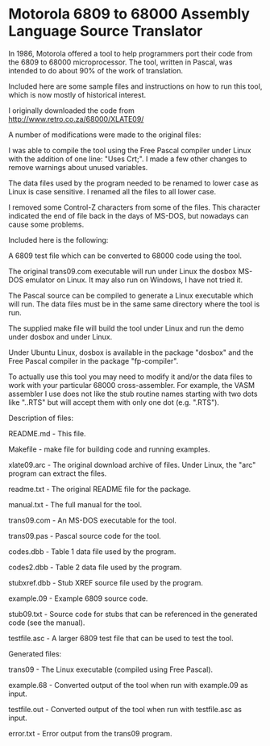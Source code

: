 Motorola 6809 to 68000 Assembly Language Source Translator
==========================================================

In 1986, Motorola offered a tool to help programmers port their code
from the 6809 to 68000 microprocessor. The tool, written in Pascal,
was intended to do about 90% of the work of translation.

Included here are some sample files and instructions on how to run
this tool, which is now mostly of historical interest.

I originally downloaded the code from
http://www.retro.co.za/68000/XLATE09/

A number of modifications were made to the original files:

I was able to compile the tool using the Free Pascal compiler under
Linux with the addition of one line: "Uses Crt;". I made a few other
changes to remove warnings about unused variables.

The data files used by the program needed to be renamed to lower case
as Linux is case sensitive. I renamed all the files to all lower case.

I removed some Control-Z characters from some of the files. This
character indicated the end of file back in the days of MS-DOS, but
nowadays can cause some problems.

Included here is the following:

A 6809 test file which can be converted to 68000 code using the tool.

The original trans09.com executable will run under Linux the dosbox
MS-DOS emulator on Linux. It may also run on Windows, I have not tried
it.

The Pascal source can be compiled to generate a Linux executable which
will run. The data files must be in the same same directory where the
tool is run.

The supplied make file will build the tool under Linux and run the demo
under dosbox and under Linux.

Under Ubuntu Linux, dosbox is available in the package "dosbox" and
the Free Pascal compiler in the package "fp-compiler".

To actually use this tool you may need to modify it and/or the data
files to work with your particular 68000 cross-assembler. For example,
the VASM assembler I use does not like the stub routine names starting
with two dots like "..RTS" but will accept them with only one dot
(e.g. ".RTS").

Description of files:

README.md - This file.

Makefile - make file for building code and running examples.

xlate09.arc - The original download archive of files. Under Linux, the "arc" program can extract the files.

readme.txt - The original README file for the package.

manual.txt - The full manual for the tool.

trans09.com - An MS-DOS executable for the tool.

trans09.pas - Pascal source code for the tool.

codes.dbb - Table 1 data file used by the program.

codes2.dbb - Table 2 data file used by the program.

stubxref.dbb - Stub XREF source file used by the program.

example.09 - Example 6809 source code.

stub09.txt - Source code for stubs that can be referenced in the generated code (see the manual).

testfile.asc - A larger 6809 test file that can be used to test the tool.

Generated files:

trans09 - The Linux executable (compiled using Free Pascal).

example.68 - Converted output of the tool when run with example.09 as input.

testfile.out - Converted output of the tool when run with testfile.asc as input.

error.txt - Error output from the trans09 program.
